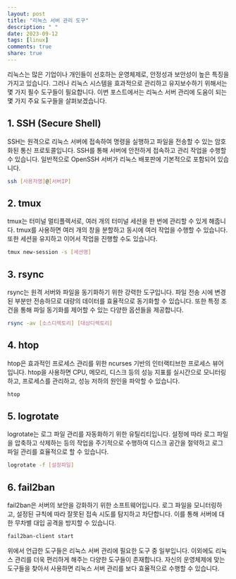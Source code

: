 ```yaml
---
layout: post
title: "리눅스 서버 관리 도구"
description: " "
date: 2023-09-12
tags: [linux]
comments: true
share: true
---
```


리눅스는 많은 기업이나 개인들이 선호하는 운영체제로, 안정성과 보안성이 높은 특징을 가지고 있습니다. 그러나 리눅스 시스템을 효과적으로 관리하고 유지보수하기 위해서는 몇 가지 필수 도구들이 필요합니다. 이번 포스트에서는 리눅스 서버 관리에 도움이 되는 몇 가지 주요 도구들을 살펴보겠습니다.

## 1. SSH (Secure Shell)

SSH는 원격으로 리눅스 서버에 접속하여 명령을 실행하고 파일을 전송할 수 있는 암호화된 통신 프로토콜입니다. SSH를 통해 서버에 안전하게 접속하고 관리 작업을 수행할 수 있습니다. 일반적으로 OpenSSH 서버가 리눅스 배포판에 기본적으로 포함되어 있습니다.

```bash
ssh [사용자명]@[서버IP]
```

## 2. tmux

tmux는 터미널 멀티플렉서로, 여러 개의 터미널 세션을 한 번에 관리할 수 있게 해줍니다. tmux를 사용하면 여러 개의 창을 분할하고 동시에 여러 작업을 수행할 수 있습니다. 또한 세션을 유지하고 이어서 작업을 진행할 수도 있습니다.

```bash
tmux new-session -s [세션명]
```

## 3. rsync

rsync는 원격 서버와 파일을 동기화하기 위한 강력한 도구입니다. 파일 전송 시에 변경된 부분만 전송하므로 대량의 데이터를 효율적으로 동기화할 수 있습니다. 또한 특정 조건을 통해 파일 동기화를 제어할 수 있는 다양한 옵션들을 제공합니다.

```bash
rsync -av [소스디렉토리] [대상디렉토리]
```

## 4. htop

htop은 효과적인 프로세스 관리를 위한 ncurses 기반의 인터랙티브한 프로세스 뷰어입니다. htop을 사용하면 CPU, 메모리, 디스크 등의 성능 지표를 실시간으로 모니터링하고, 프로세스를 관리하고, 성능 저하의 원인을 파악할 수 있습니다.

```bash
htop
```

## 5. logrotate

logrotate는 로그 파일 관리를 자동화하기 위한 유틸리티입니다. 설정에 따라 로그 파일을 압축하고 삭제하는 등의 작업을 주기적으로 수행하여 디스크 공간을 절약하고 로그 파일 관리를 효율적으로 할 수 있습니다.

```bash
logrotate -f [설정파일]
```

## 6. fail2ban

fail2ban은 서버의 보안을 강화하기 위한 소프트웨어입니다. 로그 파일을 모니터링하고, 설정된 규칙에 따라 잘못된 접속 시도를 탐지하고 차단합니다. 이를 통해 서버에 대한 무차별 대입 공격을 방지할 수 있습니다.

```bash
fail2ban-client start
```

위에서 언급한 도구들은 리눅스 서버 관리에 필요한 도구 중 일부입니다. 이외에도 리눅스 관리를 더욱 편리하게 해주는 다양한 도구들이 존재합니다. 자신의 운영체제에 맞는 도구들을 찾아서 사용하면 리눅스 서버 관리를 보다 효율적으로 수행할 수 있습니다.